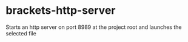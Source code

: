 brackets-http-server
====================

Starts an http server on port 8989 at the project root and launches the selected file
